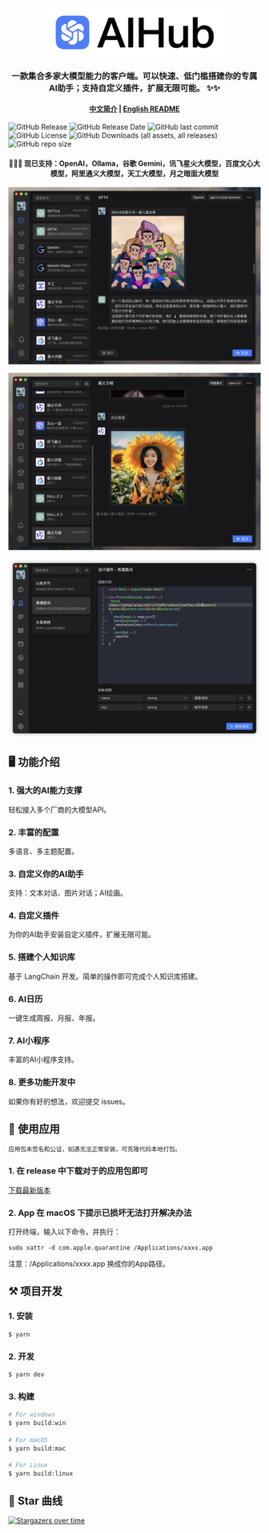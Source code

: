 <p align="center">
  <img src="/demo/banner.png" alt="logo" height="100">
</p>
<h3 align="center">
  一款集合多家大模型能力的客户端。可以快速、低门槛搭建你的专属AI助手；支持自定义插件，扩展无限可能。 ✨✨
</h3>

<h4 align="center">
  <a href="/README.md">中文简介</a> | <a href="/README_en.md">English README</a>
</h4>

![GitHub Release](https://img.shields.io/github/v/release/classfang/AIHub)
![GitHub Release Date](https://img.shields.io/github/release-date/classfang/AIHub)
![GitHub last commit](https://img.shields.io/github/last-commit/classfang/AIHub)
![GitHub License](https://img.shields.io/github/license/classfang/AIHub)
![GitHub Downloads (all assets, all releases)](https://img.shields.io/github/downloads/classfang/AIHub/total)
![GitHub repo size](https://img.shields.io/github/repo-size/classfang/AIHub)

<h4 align="center">
  🎉🎉🎉 现已支持：OpenAI，Ollama，谷歌 Gemini，讯飞星火大模型，百度文心大模型，阿里通义大模型，天工大模型，月之暗面大模型
</h4>

![demo](/demo/1.png)

![demo](/demo/2.png)

![demo](/demo/3.png)

## 🖥️ 功能介绍

### 1. 强大的AI能力支撑

轻松接入多个厂商的大模型API。

### 2. 丰富的配置

多语言、多主题配置。

### 3. 自定义你的AI助手

支持：文本对话、图片对话；AI绘画。

### 4. 自定义插件

为你的AI助手安装自定义插件，扩展无限可能。

### 5. 搭建个人知识库

基于 LangChain 开发。简单的操作即可完成个人知识库搭建。

### 6. AI日历

一键生成周报、月报、年报。

### 7. AI小程序

丰富的AI小程序支持。

### 8. 更多功能开发中

如果你有好的想法，欢迎提交 issues。

## 🚀 使用应用

`应用包未签名和公证，如遇无法正常安装，可克隆代码本地打包。`

### 1. 在 release 中下载对于的应用包即可

[下载最新版本](https://github.com/classfang/AIHub/releases)

### 2. App 在 macOS 下提示已损坏无法打开解决办法

打开终端，输入以下命令，并执行：

```shell
sudo xattr -d com.apple.quarantine /Applications/xxxx.app
```

注意：/Applications/xxxx.app 换成你的App路径。

## ⚒️ 项目开发

### 1. 安装

```bash
$ yarn
```

### 2. 开发

```bash
$ yarn dev
```

### 3. 构建

```bash
# For windows
$ yarn build:win

# For macOS
$ yarn build:mac

# For Linux
$ yarn build:linux
```

## 🌟 Star 曲线

[![Stargazers over time](https://starchart.cc/classfang/AIHub.svg?variant=adaptive)](https://starchart.cc/classfang/AIHub)

